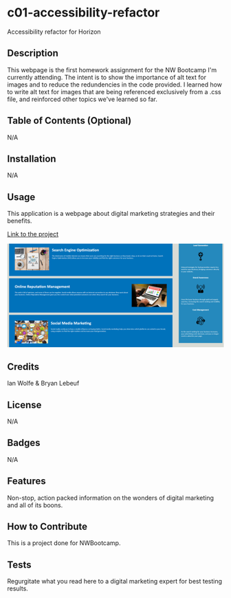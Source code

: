 # c01-accessibility-refactor
Accessibility refactor for Horizon

## Description

This webpage is the first homework assignment for the NW Bootcamp I'm currently attending. The intent is to show the importance of alt text for images and to reduce the redundencies in the code provided. I learned how to write alt text for images that are being referenced exclusively from a .css file, and reinforced other topics we've learned so far.

## Table of Contents (Optional)

N/A

## Installation

N/A

## Usage

This application is a webpage about digital marketing strategies and their benefits.

[Link to the project](https://enkw.github.io/c01-accessibility-refactor/)

![Screenshot of the body of the page](./assets/images/Screenshot-of-completed-project.png)

## Credits

Ian Wolfe & Bryan Lebeuf

## License

N/A

## Badges

N/A

## Features

Non-stop, action packed information on the wonders of digital marketing and all of its boons.

## How to Contribute

This is a project done for NWBootcamp.

## Tests

Regurgitate what you read here to a digital marketing expert for best testing results.
